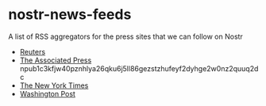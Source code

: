 # nostr-news-feeds
A list of RSS aggregators for the press sites that we can follow on Nostr

- [Reuters]()
- [The Associated Press](https://primal.net/profile/npub1c3kfjw40pznhlya26qku6j5ll86gezstzhufeyf2dyhge2w0nz2quuq2dc)
  npub1c3kfjw40pznhlya26qku6j5ll86gezstzhufeyf2dyhge2w0nz2quuq2dc
- [The New York Times]()
- [Washington Post]()
